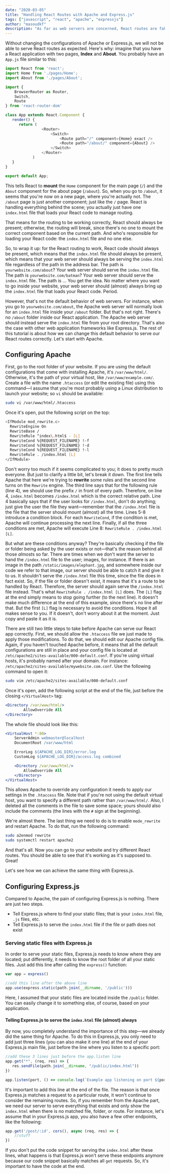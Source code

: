 ```yaml
---
date: "2020-03-05"
title: "Handling React Routes with Apache and Express.js"
tags: ["javascript", "react", "apache", "expressjs"]
author: "masoudkf"
description: "As far as web servers are concerned, React routes are fake routes. They do not follow the traditional file/folder hierarchy. They're just different components being mounted/unmounted by React at different times. Selling these fake routes as actual routes to Apache and Express.js is what this post is all about."
---
```


Without changing the configurations of Apache or Express.js, we will not be able to serve React routes as expected. Here's why: imagine that you have a React application with two pages, **Index** and **About**. You probably have an `App.js` file similar to this:

```javascript
import React from 'react';
import Home from './pages/Home';
import About from './pages/About';

import {
	BrowserRouter as Router,
	Switch,
	Route
} from 'react-router-dom'

class App extends React.Component {
   render() {
      return (
				<Router>
					<Switch>
						<Route path="/" component={Home} exact />
						<Route path="/about/" component={About} />
					</Switch>
				</Router>
			)
   }
}

export default App;
```

This tells React to **mount** the `Home` component for the main page (`/`) and the `About` component for the about page (`/about`). So, when you go to `/about`, it seems that you're now on a new page, where you're actually not. The `/about` page is just another component; just like the `/` page. React is handling everything behind the scene; you actually just have one `index.html` file that loads your React code to manage routing.

That means for the routing to be working correctly, React should always be present; otherwise, the routing will break, since there's no one to mount the correct component based on the current path. And who's responsible for loading your React code: the `index.html` file and no one else.

So, to wrap it up: for the React routing to work, React code should always be present, which means that the `index.html` file should always be present, which means that your web server should always be serving the `index.html` file regardless of the path in the address bar. The path is `yourwebsite.com/about`? Your web server should serve the `index.html` file. The path is `yourwebsite.com/batman`? Your web server should serve the `index.html` file. The path is ... You get the idea. No matter where you want to go inside your website, your web server should (almost) always bring up the `index.html` file that loads your React code. Period.

However, that's not the default behavior of web servers. For instance, when you go to `yourwebsite.com/about`, the Apache web server will normally look for an `index.html` file inside your `/about` folder. But that's not right. There's no `/about` folder inside our React application. The Apache web server should instead serve the `index.html` file from your root directory. That's also the case with other web application frameworks like Express.js. The rest of this tutorial is about how we can change this default behavior to serve our React routes correctly. Let's start with Apache.


## Configuring Apache

First, go to the root folder of your website. If you are using the default configurations that come with installing Apache, it's `/var/www/html/`. Otherwise, it's the path of your virtual host, like `/var/www/example.com/`. Create a file with the name `.htaccess` (or edit the existing file) using this command&mdash;I assume that you're most probably using a Linux distribution to launch your website; so `vi` should be available:

```bash
sudo vi /var/www/html/.htaccess
```

Once it's open, put the following script on the top:

```bash
<IfModule mod_rewrite.c>
  RewriteEngine On
  RewriteBase /
  RewriteRule ^index\.html$ - [L]
  RewriteCond %{REQUEST_FILENAME} !-f
  RewriteCond %{REQUEST_FILENAME} !-d
  RewriteCond %{REQUEST_FILENAME} !-l
  RewriteRule . /index.html [L]
</IfModule>
```

Don't worry too much if it seems complicated to you; it does to pretty much everyone. But just to clarify a little bit, let's break it down. The first line tells Apache that here we're trying to **rewrite** some rules and the second line turns on the `Rewrite` engine. The third line says that for the following rule (line 4), we should use the prefix `/` in front of every path. Therefore, on line 4, `index.html` becomes `/index.html` which is the correct relative path. Line 4 basically says that if the user looks for `/index.html`, don't do anything; just give the user the file they want&mdash;remember that the `/index.html` file is the file that the server should mount (almost) all the time. Lines 5-8 introduce a condition block. For each `RewriteCond`, if the condition is met, Apache will continue processing the next line. Finally, if all the three conditions are met, Apache will execute Line 8: `RewriteRule . /index.html [L]`.

But what are these conditions anyway? They're basically checking if the file or folder being asked by the user exists or not&mdash;that's the reason behind all those *almost*s so far. There are times when we don't want the server to hand the `/index.html` file to the user; images, for instance. If there is an image in the path `/static/images/elephant.jpg`, and somewhere inside our code we refer to that image, our server should be able to catch it and give it to us. It shouldn't serve the `/index.html` file this time, since the file does in fact exist. So, if the file or folder doesn't exist, it means that it's a route to be handled by React. Therefore, the server should again serve the `/index.html` file instead. That's what `RewriteRule . /index.html [L]` does. The `[L]` flag at the end simply means to stop going further (to the next line). It doesn't make much difference at the end of this example, since there's no line after that. But the first `[L]` flag is necessary to avoid the conditions. Hope it all makes sense to you. If it doesn't, don't worry about it at the moment. Just copy and paste it as it is.


There are still two little steps to take before Apache can serve our React app correctly. First, we should allow the `.htaccess` file we just made to apply those modifications. To do that, we should edit our Apache config file. Again, if you haven't touched Apache before, it means that all the default configurations are still in place and your config file is located at `/etc/apache2/sites-available/000-default.conf`. If you're using virtual hosts, it's probably named after your domain. For instance: `/etc/apache2/sites-available/mywebsite.com.conf`. Use the following command to open it:

```bash
sudo vim /etc/apache2/sites-available/000-default.conf
```

Once it's open, add the following script at the end of the file, just before the closing `</VirtualHost>` tag:

```apache
<Directory /var/www/html/>
		AllowOverride All
</Directory>
```

The whole file should look like this:

```apache
<VirtualHost *:80>
	ServerAdmin webmaster@localhost
	DocumentRoot /var/www/html

	ErrorLog ${APACHE_LOG_DIR}/error.log
	CustomLog ${APACHE_LOG_DIR}/access.log combined

	<Directory /var/www/html/>
		AllowOverride All
	</Directory>
</VirtualHost>
```

This allows Apache to override any configuration it needs to apply our settings in the `.htaccess` file. Note that if you're not using the default virtual host, you want to specify a different path rather than `/var/www/html/`. Also, I deleted all the comments in the file to save some space; yours should also include the comments (the lines with the `#` sign at the beginning).

We're almost there. The last thing we need to do is to enable `mode_rewrite` and restart Apache. To do that, run the following command:

```bash
sudo a2enmod rewrite
sudo systemctl restart apache2
```

And that's all. Now you can go to your website and try different React routes. You should be able to see that it's working as it's supposed to. Great!

Let's see how we can achieve the same thing with Express.js.

## Configuring Express.js
Compared to Apache, the pain of configuring Express.js is nothing. There are just two steps.

- Tell Express.js where to find your static files; that is your `index.html` file, `.js` files, etc.
- Tell Express.js to serve the `index.html` file if the file or path does not exist


### Serving static files with Express.js
In order to serve your static files, Express.js needs to know where they are located; put differently, it needs to know the root folder of all your static files. Just add this  line after calling the `express()` function:

```javascript
var app = express()

//add this line after the above line
app.use(express.static(path.join(__dirname, '/public')))
```

Here, I assumed that your static files are located inside the `/public` folder. You can easily change it to something else, of course, based on your application.

#### Telling Express.js to serve the `index.html` file (almost) always
By now, you completely understand the importance of this step&mdash;we already did the same thing for Apache. To do this in Express.js, you only need to add just three lines (you can also make it one line) at the end of your Express.js main file, just before the line where you listen to a specific port:

```javascript
//add these 3 lines just before the app.listen line
app.get("*", (req, res) => {
   res.sendFile(path.join(__dirname, "/public/index.html"))
})

app.listen(port, () => console.log(`Example app listening on port ${port}!`))
```

It's important to add this line at the end of the file. The reason is that once Express.js matches a request to a particular route, it won't continue to consider the remaining routes. So, if you remember from the Apache part, we need our server to serve everything that exists and only show the `index.html` when there is no matched file, folder, or route. For instance, let's assume that in your Express.js app, you also have a few other endpoints, like the following:

```javascript
app.get('/post/:id', cors(), async (req, res) => {
	//stuff
})
```

If you don't put the code snippet for serving the `index.html` after these lines, what happens is that Express.js won't serve these endpoints anymore because our code snippet basically matches all `get` requests. So, it's important to have the code at the end.